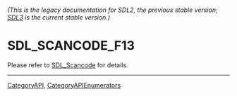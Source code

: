 ###### (This is the legacy documentation for SDL2, the previous stable version; [SDL3](https://wiki.libsdl.org/SDL3/) is the current stable version.)
# SDL_SCANCODE_F13

Please refer to [SDL_Scancode](SDL_Scancode) for details.

----
[CategoryAPI](CategoryAPI), [CategoryAPIEnumerators](CategoryAPIEnumerators)

